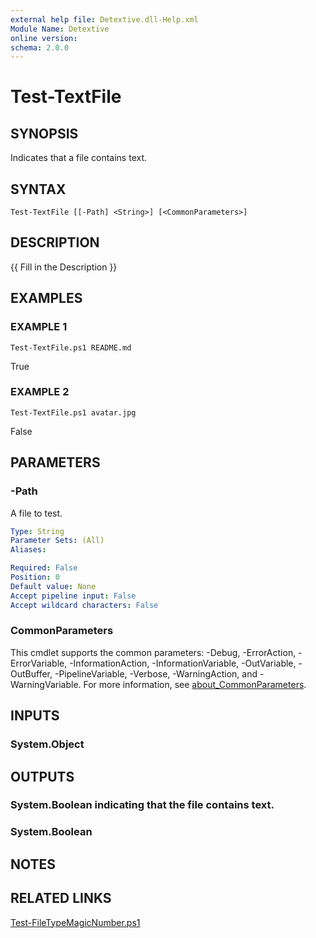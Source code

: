 ```yaml
---
external help file: Detextive.dll-Help.xml
Module Name: Detextive
online version:
schema: 2.0.0
---
```


# Test-TextFile

## SYNOPSIS
Indicates that a file contains text.

## SYNTAX

```
Test-TextFile [[-Path] <String>] [<CommonParameters>]
```

## DESCRIPTION
{{ Fill in the Description }}

## EXAMPLES

### EXAMPLE 1
```
Test-TextFile.ps1 README.md
```

True

### EXAMPLE 2
```
Test-TextFile.ps1 avatar.jpg
```

False

## PARAMETERS

### -Path
A file to test.

```yaml
Type: String
Parameter Sets: (All)
Aliases:

Required: False
Position: 0
Default value: None
Accept pipeline input: False
Accept wildcard characters: False
```

### CommonParameters
This cmdlet supports the common parameters: -Debug, -ErrorAction, -ErrorVariable, -InformationAction, -InformationVariable, -OutVariable, -OutBuffer, -PipelineVariable, -Verbose, -WarningAction, and -WarningVariable. For more information, see [about_CommonParameters](http://go.microsoft.com/fwlink/?LinkID=113216).

## INPUTS

### System.Object

## OUTPUTS

### System.Boolean indicating that the file contains text.
### System.Boolean

## NOTES

## RELATED LINKS

[Test-FileTypeMagicNumber.ps1]()

